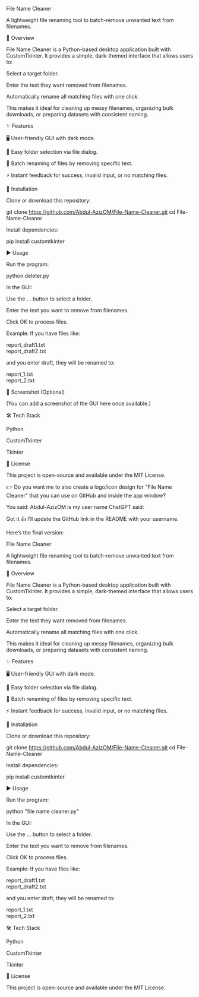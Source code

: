 File Name Cleaner

A lightweight file renaming tool to batch-remove unwanted text from filenames.

📌 Overview

File Name Cleaner is a Python-based desktop application built with CustomTkinter. It provides a simple, dark-themed interface that allows users to:

Select a target folder.

Enter the text they want removed from filenames.

Automatically rename all matching files with one click.

This makes it ideal for cleaning up messy filenames, organizing bulk downloads, or preparing datasets with consistent naming.

✨ Features

🖥️ User-friendly GUI with dark mode.

📂 Easy folder selection via file dialog.

📝 Batch renaming of files by removing specific text.

⚡ Instant feedback for success, invalid input, or no matching files.

🚀 Installation

Clone or download this repository:

git clone https://github.com/Abdul-AzizOM/File-Name-Cleaner.git
cd File-Name-Cleaner


Install dependencies:

pip install customtkinter

▶️ Usage

Run the program:

python deleter.py


In the GUI:

Use the ... button to select a folder.

Enter the text you want to remove from filenames.

Click OK to process files.

Example:
If you have files like:

report_draft1.txt  
report_draft2.txt  


and you enter draft, they will be renamed to:

report_1.txt  
report_2.txt  

📸 Screenshot (Optional)

(You can add a screenshot of the GUI here once available.)

🛠️ Tech Stack

Python

CustomTkinter

Tkinter

📄 License

This project is open-source and available under the MIT License.

👉 Do you want me to also create a logo/icon design for "File Name Cleaner" that you can use on GitHub and inside the app window?

You said:
Abdul-AzizOM is my user name
ChatGPT said:

Got it 👍 I’ll update the GitHub link in the README with your username.

Here’s the final version:

File Name Cleaner

A lightweight file renaming tool to batch-remove unwanted text from filenames.

📌 Overview

File Name Cleaner is a Python-based desktop application built with CustomTkinter. It provides a simple, dark-themed interface that allows users to:

Select a target folder.

Enter the text they want removed from filenames.

Automatically rename all matching files with one click.

This makes it ideal for cleaning up messy filenames, organizing bulk downloads, or preparing datasets with consistent naming.

✨ Features

🖥️ User-friendly GUI with dark mode.

📂 Easy folder selection via file dialog.

📝 Batch renaming of files by removing specific text.

⚡ Instant feedback for success, invalid input, or no matching files.

🚀 Installation

Clone or download this repository:

git clone https://github.com/Abdul-AzizOM/File-Name-Cleaner.git
cd File-Name-Cleaner


Install dependencies:

pip install customtkinter

▶️ Usage

Run the program:

python "file name cleaner.py"


In the GUI:

Use the ... button to select a folder.

Enter the text you want to remove from filenames.

Click OK to process files.

Example:
If you have files like:

report_draft1.txt  
report_draft2.txt  


and you enter draft, they will be renamed to:

report_1.txt  
report_2.txt  


🛠️ Tech Stack

Python

CustomTkinter

Tkinter

📄 License

This project is open-source and available under the MIT License.
